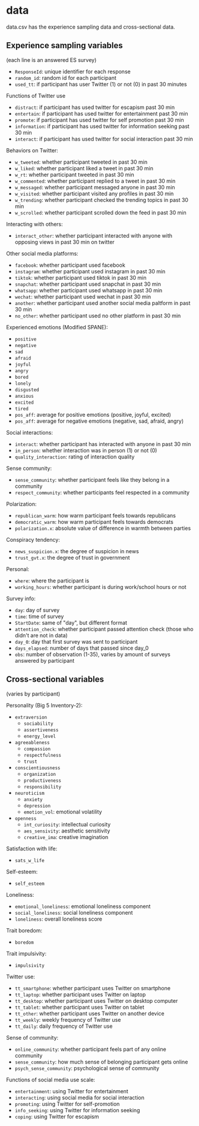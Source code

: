 # data

data.csv has the experience sampling data and cross-sectional data.

## Experience sampling variables 
(each line is an answered ES survey)
- `ResponseId`: unique identifier for each response
- `random_id`: random id for each participant
- `used_tt`: if participant has user Twitter (1) or not (0) in past 30 minutes 

Functions of Twitter use
- `distract`: if participant has used twitter for escapism past 30 min
- `entertain`: if participant has used twitter for entertainment past 30 min
- `promote`: if participant has used twitter for self promotion past 30 min
- `information`: if participant has used twitter for information seeking past 30 min
- `interact`: if participant has used twitter for social interaction past 30 min

Behaviors on Twitter:
- `w_tweeted`: whether participant tweeted in past 30 min
- `w_liked`: whether participant liked a tweet in past 30 min
- `w_rt`: whether participant tweeted in past 30 min
- `w_commented`: whether participant replied to a tweet in past 30 min
- `w_messaged`: whether participant messaged anyone in past 30 min
- `w_visited`: whether participant visited any profiles in past 30 min
- `w_trending`: whether participant checked the trending topics in past 30 min
- `w_scrolled`: whether participant scrolled down the feed in past 30 min

Interacting with others:
- `interact_other`: whether participant interacted with anyone with opposing views in past 30 min on twitter

Other social media platforms:
- `facebook`: whether participant used facebook
- `instagram`: whether participant used instagram in past 30 min
- `tiktok`: whether participant used tiktok in past 30 min
- `snapchat`: whether participant used snapchat in past 30 min
- `whatsapp`: whether participant used whatsapp in past 30 min
- `wechat`: whether participant used wechat in past 30 min
- `another`: whether participant used another social media paltform in past 30 min
- `no_other`: whether participant used no other platform in past 30 min

Experienced emotions (Modified SPANE):
- `positive`
- `negative`
- `sad`
- `afraid`
- `joyful`
- `angry`
- `bored`
- `lonely`
- `disgusted`
- `anxious`
- `excited`
- `tired`
- `pos_aff`: average for positive emotions (positive, joyful, excited)
- `pos_aff`: average for negative emotions (negative, sad, afraid, angry)

Social interactions:
- `interact`: whether participant has interacted with anyone in past 30 min
- `in_person`: whether interaction was in person (1) or not (0)
- `quality_interaction`: rating of interaction quality

Sense community:
- `sense_community`: whether participant feels like they belong in a community
- `respect_community`: whether participants feel respected in a community

Polarization:
- `republican_warm`: how warm participant feels towards republicans
- `democratic_warm`: how warm participant feels towards democrats
- `polarization.x`: absolute value of difference in warmth between parties

Conspiracy tendency:
- `news_suspicion.x`: the degree of suspicion in news
- `trust_gvt.x`: the degree of trust in government

Personal:
- `where`: where the participant is
- `working_hours`: whether participant is during work/school hours or not

Survey info:
- `day`: day of survey
- `time`: time of survey
- `StartDate`: same of "day", but different format
- `attention_check`: whether participant passed attention check (those who didn't are not in data)
- `day_0`: day that first survey was sent to participant
- `days_elapsed`: number of days that passed since day_0
- `obs`: number of observation (1-35), varies by amount of surveys answered by participant

## Cross-sectional variables
(varies by participant)

Personality (Big 5 Inventory-2):
- `extraversion`
  - `sociability`
  - `assertiveness`
  - `energy_level`
- `agreeableness`
  - `compassion`
  - `respectfulness`
  - `trust`
- `conscientiousness`
  - `organization`
  - `productiveness`
  - `responsibility`
- `neuroticism`
  - `anxiety`
  - `depression`
  - `emotion_vol`: emotional volatility
- `openness`
  - `int_curiosity`: intellectual curiosity
  - `aes_sensivity`: aesthetic sensitivity
  - `creative_ima`: creative imagination

Satisfaction with life:
- `sats_w_life`

Self-esteem:
- `self_esteem`

Loneliness:
- `emotional_loneliness`: emotional loneliness component
- `social_loneliness`: social loneliness component
- `loneliness`: overall loneliness score

Trait boredom:
- `boredom`

Trait impulsivity:
- `impulsivity`

Twitter use:
- `tt_smartphone`: whether participant uses Twitter on smartphone
- `tt_laptop`: whether participant uses Twitter on laptop
- `tt_desktop`: whether participant uses Twitter on desktop computer
- `tt_tablet`: whether participant uses Twitter on tablet
- `tt_other`: whether participant uses Twitter on another device 
- `tt_weekly`: weekly frequency of Twitter use
- `tt_daily`: daily frequency of Twitter use

Sense of community:
- `online_community`: whether participant feels part of any online community
- `sense_community`: how much sense of belonging participant gets online
- `psych_sense_community`: psychological sense of community

Functions of social media use scale:
- `entertainment`: using Twitter for entertainment
- `interacting`: using social media for social interaction
- `promoting`: using Twitter for self-promotion
- `info_seeking`: using Twitter for information seeking
- `coping`: using Twitter for escapism

















